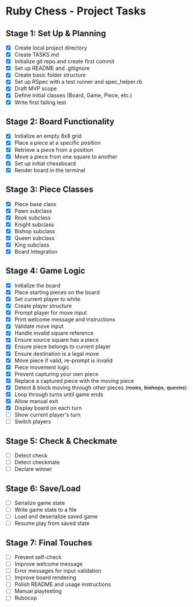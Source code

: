 # Ruby Chess - Project Tasks

## Stage 1: Set Up & Planning
- [x] Create local project directory
- [x] Create TASKS.md
- [x] Initialize git repo and create first commit
- [x] Set up README and .gitignore
- [x] Create basic folder structure
- [x] Set up RSpec with a test runner and spec_helper.rb
- [x] Draft MVP scope
- [x] Define initial classes (Board, Game, Piece, etc.)
- [x] Write first failing test

## Stage 2: Board Functionality
- [x] Initialize an empty 8x8 grid
- [x] Place a piece at a specific position
- [x] Retrieve a piece from a position
- [x] Move a piece from one square to another
- [x] Set up initial chessboard
- [x] Render board in the terminal

## Stage 3: Piece Classes
- [x] Piece base class
- [x] Pawn subclass
- [x] Rook subclass
- [x] Knight subclass
- [x] Bishop subclass
- [x] Queen subclass
- [x] King subclass
- [x] Board Integration

## Stage 4: Game Logic
- [x] Initialize the board
- [x] Place starting pieces on the board
- [x] Set current player to white
- [x] Create player structure
- [x] Prompt player for move input
- [x] Print welcome message and instructions
- [x] Validate move input
- [x] Handle invalid square reference
- [x] Ensure source square has a piece
- [x] Ensure piece belongs to current player
- [x] Ensure destination is a legal move
- [x] Move piece if valid, re-prompt is invalid
- [x] Piece movement logic
- [x] Prevent capturing your own piece
- [x] Replace a captured piece with the moving piece
- [x] Detect & block moving through other pieces (~~rooks~~, ~~bishops~~, ~~queens~~)
- [x] Loop through turns until game ends
- [x] Allow manual exit
- [x] Display board on each turn
- [ ] Show current player's turn
- [ ] Switch players

## Stage 5: Check & Checkmate
- [ ] Detect check
- [ ] Detect checkmate
- [ ] Declare winner

## Stage 6: Save/Load
- [ ] Serialize game state
- [ ] Write game state to a file
- [ ] Load and deserialize saved game
- [ ] Resume play from saved state

## Stage 7: Final Touches
- [ ] Prevent self-check
- [ ] Improve welcome message
- [ ] Error messages for input validation
- [ ] Improve board rendering
- [ ] Polish README and usage instructions
- [ ] Manual playtesting
- [ ] Rubocop